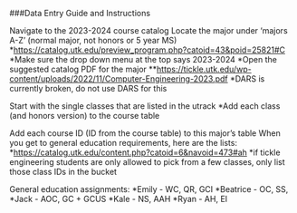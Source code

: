 ###Data Entry Guide and Instructions

Navigate to the 2023-2024 course catalog
Locate the major under ‘majors A-Z’ (normal major, not honors or 5 year MS)
*https://catalog.utk.edu/preview_program.php?catoid=43&poid=25821#C
*Make sure the drop down menu at the top says 2023-2024
*Open the suggested catalog PDF for the major
**https://tickle.utk.edu/wp-content/uploads/2022/11/Computer-Engineering-2023.pdf 
*DARS is currently broken, do not use DARS for this

Start with the single classes that are listed in the utrack
*Add each class (and honors version) to the course table

Add each course ID (ID from the course table) to this major’s table
When you get to general education requirements, here are the lists: 
*https://catalog.utk.edu/content.php?catoid=6&navoid=473#ah
*if tickle engineering students are only allowed to pick from a few classes, only list those class IDs in the bucket


General education assignments:
*Emily - WC, QR, GCI
*Beatrice - OC, SS, 
*Jack - AOC, GC + GCUS
*Kale - NS, AAH
*Ryan - AH, EI
